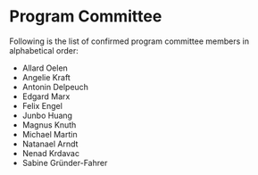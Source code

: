 # Program Committee

Following is the list of confirmed program committee members in alphabetical order:

- Allard Oelen
- Angelie Kraft
- Antonin Delpeuch
- Edgard Marx
- Felix Engel
- Junbo Huang
- Magnus Knuth
- Michael Martin
- Natanael Arndt
- Nenad Krdavac
- Sabine Gründer-Fahrer

